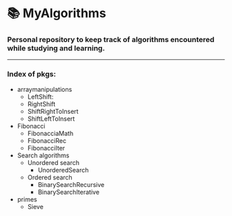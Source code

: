 # 📚 MyAlgorithms
### Personal repository to keep track of algorithms encountered while studying and learning.
***

### Index of pkgs:
* arraymanipulations
  * LeftShift: 
  * RightShift
  * ShiftRightToInsert
  * ShiftLeftToInsert
* Fibonacci
  * FibonacciaMath
  * FibonacciRec
  * FibonacciIter
* Search algorithms
  * Unordered search
    * UnorderedSearch
  * Ordered search
    * BinarySearchRecursive
    * BinarySearchIterative
 * primes
   * Sieve
   
